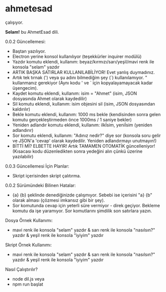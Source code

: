 # ahmetesad
çalışıyor.

**Selam!** bu AhmetEsad dili.

0.0.2 Güncellemesi:
- Baştan yazılıyor.
- Electron yerine konsol kullanılıyor (teşekkürler inquirer modülü)
- Yazdır komutu eklendi, kullanım: beyaz/kırmızı/sarı/yeşil/mavi renk ile konsola "selam" yazdır
- ARTIK BAŞKA SATIRLAR KULLANILABİLİYOR! Evet yanlış duymadınız.
- Artık tek tırnak (\') veya şu adını bilmediğim şey (\`) kullanılamıyor. " kullanmanız gerekiyor (Aynı kodu ' ve \` için kopyalayamayacak kadar üşengecim).
- Kaydet komutu eklendi, kullanım: isim = "Ahmet" (isim, JSON dosyasında Ahmet olarak kaydedilir)
- Sil komutu eklendi, kullanım: isim objesini sil (isim, JSON dosyasından kaldırılır)
- Bekle komutu eklendi, kullanım: 1000 ms bekle (kendisinden sonra gelen komutu gerçekleştirmeden önce 1000ms / 1 saniye bekler)
- Yeniden adlandır komutu eklendi, kullanım: ilkİsim, yeniİsim (yeniden adlandırır)
- Sor komutu eklendi, kullanım: "Adınız nedir?" diye sor (konsola soru gelir ve JSON'a 'cevap' olarak kaydedilir. Yeniden adlandırmayı unutmayın!)
- BİTTİ Mİ? ELBETTE HAYIR! Artık TAMAMEN OTOMATİK güncelleniyor! (Kısacası kodu düzenledikten sonra yedeğini alın çünkü üzerine yazılabilir)

0.0.3 Güncellemesi İçin Planlar:
- Skript içerisinden skript çalıtırma.

0.0.2 Sürümündeki Bilinen Hatalar:
- {a} {b} şeklinde denediğinizde çalışmıyor. Sebebi ise içerisini "a} {b" olarak alması (çözmesi imkansız gibi bir şey).
- Sor komutunda cevap için yeterli süre vermiyor - direk geçiyor. Bekleme komutu da işe yaramıyor. Sor komutlarını şimdilik son satırlara yazın.

Dosya Örnek Kullanımı:
* mavi renk ile konsola "selam" yazdır
 & sarı renk ile konsola "nasılsın?" yazdır
 & yeşil renk ile konsola "iyiyim" yazdır

Skript Örnek Kullanımı:
* mavi renk ile konsola "selam" yazdır & sarı renk ile konsola "nasılsın?" yazdır & yeşil renk ile konsola "iyiyim" yazdır

Nasıl Çalıştırılır?
- node dil.js
veya
- npm run başlat
